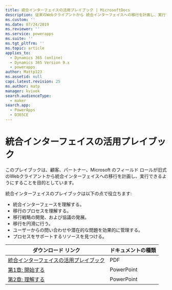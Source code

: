 ```yaml
---
title: 統合インターフェイスの活用プレイブック | MicrosoftDocs
description: 従来のWebクライアントから 統合インターフェイスへの移行を計画し、実行する方法を説明します。
ms.custom: ''
ms.date: 07/24/2019
ms.reviewer: ''
ms.service: powerapps
ms.suite: ''
ms.tgt_pltfrm: ''
ms.topic: article
applies_to:
  - Dynamics 365 (online)
  - Dynamics 365 Version 9.x
  - powerapps
author: Mattp123
ms.assetid: null
caps.latest.revision: 25
ms.author: matp
manager: kvivek
search.audienceType:
  - maker
search.app:
  - PowerApps
  - D365CE
---
```

# <a name="unified-interface-playbook"></a>統合インターフェイスの活用プレイブック

このプレイブックは、顧客、パートナー、Microsoft のフィールド ロールが旧式のWebクライアントから統合インターフェイスへの移行を計画し、実行できるようにすることを目的としています。

統合インターフェイスのプレイブックは以下の点で役立ちます:
- 統合インターフェースを理解する。 
- 移行のプロセスを理解する。
- 移行戦略の開発、および協議の発展。
- 移行を円滑に行う。
- ユーザーからの問い合わせや潜在的な問題を効果的に管理する。
- プロセスをサポートするリソースを見つける。

|ダウンロード リンク  |ドキュメントの種類  |
|---------|---------|
|[統合インターフェイスの活用プレイブック](http://download.microsoft.com/download/A/F/3/AF3D45A7-4F38-41BE-8956-1DF7A4A5AFDB/dynamics365unifiedinterfaceplaybook.pdf)      |   PDF      |
|[第1章: 開始する](http://download.microsoft.com/download/A/F/3/AF3D45A7-4F38-41BE-8956-1DF7A4A5AFDB/playbook-ch1-initiate.pptx)     |  PowerPoint       |
|[第2章: 理解する](http://download.microsoft.com/download/A/F/3/AF3D45A7-4F38-41BE-8956-1DF7A4A5AFDB/playbook-ch-2-explore.pptx)     |  PowerPoint       |

